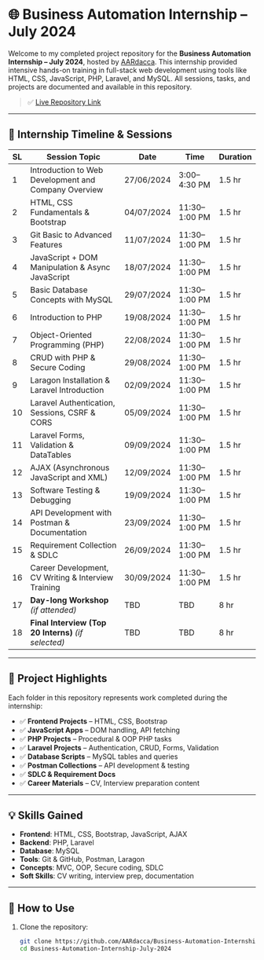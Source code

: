 # 🌐 Business Automation Internship – July 2024

Welcome to my completed project repository for the **Business Automation Internship – July 2024**, hosted by [AARdacca](https://github.com/AARdacca). This internship provided intensive hands-on training in full-stack web development using tools like HTML, CSS, JavaScript, PHP, Laravel, and MySQL. All sessions, tasks, and projects are documented and available in this repository.

> ✅ [Live Repository Link](https://github.com/AARdacca/Business-Automation-Internship-July-2024)

---

## 📅 Internship Timeline & Sessions

| SL | Session Topic                                                              | Date         | Time         | Duration |
|----|-----------------------------------------------------------------------------|--------------|--------------|----------|
| 1  | Introduction to Web Development and Company Overview                       | 27/06/2024   | 3:00–4:30 PM | 1.5 hr   |
| 2  | HTML, CSS Fundamentals & Bootstrap                                         | 04/07/2024   | 11:30–1:00 PM| 1.5 hr   |
| 3  | Git Basic to Advanced Features                                             | 11/07/2024   | 11:30–1:00 PM| 1.5 hr   |
| 4  | JavaScript + DOM Manipulation & Async JavaScript                           | 18/07/2024   | 11:30–1:00 PM| 1.5 hr   |
| 5  | Basic Database Concepts with MySQL                                         | 29/07/2024   | 11:30–1:00 PM| 1.5 hr   |
| 6  | Introduction to PHP                                                        | 19/08/2024   | 11:30–1:00 PM| 1.5 hr   |
| 7  | Object-Oriented Programming (PHP)                                          | 22/08/2024   | 11:30–1:00 PM| 1.5 hr   |
| 8  | CRUD with PHP & Secure Coding                                              | 29/08/2024   | 11:30–1:00 PM| 1.5 hr   |
| 9  | Laragon Installation & Laravel Introduction                                | 02/09/2024   | 11:30–1:00 PM| 1.5 hr   |
| 10 | Laravel Authentication, Sessions, CSRF & CORS                              | 05/09/2024   | 11:30–1:00 PM| 1.5 hr   |
| 11 | Laravel Forms, Validation & DataTables                                     | 09/09/2024   | 11:30–1:00 PM| 1.5 hr   |
| 12 | AJAX (Asynchronous JavaScript and XML)                                     | 12/09/2024   | 11:30–1:00 PM| 1.5 hr   |
| 13 | Software Testing & Debugging                                               | 19/09/2024   | 11:30–1:00 PM| 1.5 hr   |
| 14 | API Development with Postman & Documentation                               | 23/09/2024   | 11:30–1:00 PM| 1.5 hr   |
| 15 | Requirement Collection & SDLC                                              | 26/09/2024   | 11:30–1:00 PM| 1.5 hr   |
| 16 | Career Development, CV Writing & Interview Training                        | 30/09/2024   | 11:30–1:00 PM| 1.5 hr   |
| 17 | **Day-long Workshop** *(if attended)*                                      | TBD          | TBD          | 8 hr     |
| 18 | **Final Interview (Top 20 Interns)** *(if selected)*                       | TBD          | TBD          | 8 hr     |

---

## 💼 Project Highlights

Each folder in this repository represents work completed during the internship:

- ✅ **Frontend Projects** – HTML, CSS, Bootstrap
- ✅ **JavaScript Apps** – DOM handling, API fetching
- ✅ **PHP Projects** – Procedural & OOP PHP tasks
- ✅ **Laravel Projects** – Authentication, CRUD, Forms, Validation
- ✅ **Database Scripts** – MySQL tables and queries
- ✅ **Postman Collections** – API development & testing
- ✅ **SDLC & Requirement Docs**
- ✅ **Career Materials** – CV, Interview preparation content

---

## 💡 Skills Gained

- **Frontend**: HTML, CSS, Bootstrap, JavaScript, AJAX  
- **Backend**: PHP, Laravel  
- **Database**: MySQL  
- **Tools**: Git & GitHub, Postman, Laragon  
- **Concepts**: MVC, OOP, Secure coding, SDLC  
- **Soft Skills**: CV writing, interview prep, documentation

---

## 🧠 How to Use

1. Clone the repository:
   ```bash
   git clone https://github.com/AARdacca/Business-Automation-Internship-July-2024.git
   cd Business-Automation-Internship-July-2024
